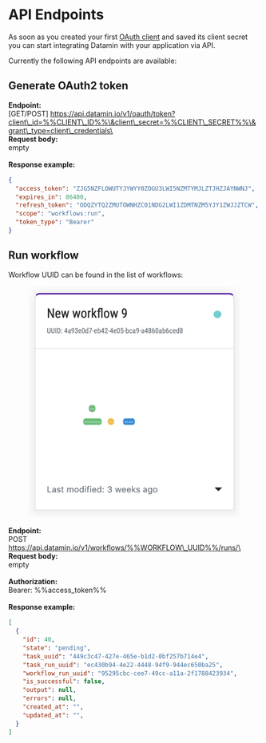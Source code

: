 # API Endpoints

As soon as you created your first [OAuth client](oauth-clients.md) and saved its client secret you can start integrating Datamin with your application via API.

Currently the following API endpoints are available:

## Generate OAuth2 token

**Endpoint:**\
\[GET/POST] https://api.datamin.io/v1/oauth/token?client\_id=%%CLIENT\_ID%%\&client\_secret=%%CLIENT\_SECRET%%\&grant\_type=client\_credentials\
\
**Request body:**\
empty\
\
**Response example:**

```json
{
  "access_token": "ZJG5NZFLOWUTYJYWYY0ZOGU3LWI5NZMTYMJLZTJHZJAYNWNJ",
  "expires_in": 86400,
  "refresh_token": "ODQZYTQ2ZMUTOWNHZC01NDG2LWI1ZDMTNZM5YJY1ZWJJZTCW",
  "scope": "workflows:run",
  "token_type": "Bearer"
}
```

## Run workflow

Workflow UUID can be found in the list of workflows:

<figure><img src="../.gitbook/assets/Screenshot 2022-09-14 at 19.21.26.png" alt=""><figcaption></figcaption></figure>

**Endpoint:**\
POST https://api.datamin.io/v1/workflows/%%WORKFLOW\_UUID%%/runs/\
\
**Request body:**\
empty\
\
**Authorization:**\
Bearer: %%access\_token%%\
\
**Response example:**

```json
[
  {
    "id": 40,
    "state": "pending",
    "task_uuid": "449c3c47-427e-465e-b1d2-0bf257b714e4",
    "task_run_uuid": "ec430b94-4e22-4448-94f9-944ec650ba25",
    "workflow_run_uuid": "95295cbc-cee7-49cc-a11a-2f1788423934",
    "is_successful": false,
    "output": null,
    "errors": null,
    "created_at": "",
    "updated_at": "",
  }
]
```
